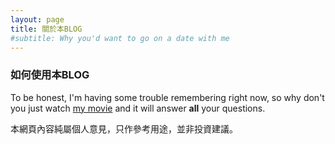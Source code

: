 ```yaml
---
layout: page
title: 關於本BLOG
#subtitle: Why you'd want to go on a date with me
---
```








### 如何使用本BLOG

To be honest, I'm having some trouble remembering right now, so why don't you just watch [my movie](https://en.wikipedia.org/wiki/The_Princess_Bride_%28film%29) and it will answer **all** your questions.



本網頁內容純屬個人意見，只作參考用途，並非投資建議。
